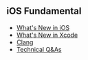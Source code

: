 ## iOS Fundamental

* [What's New in iOS](https://developer.apple.com/library/prerelease/ios/releasenotes/General/WhatsNewIniOS/Introduction/Introduction.html)
* [What's New in Xcode](https://developer.apple.com/library/prerelease/ios/documentation/DeveloperTools/Conceptual/WhatsNewXcode/Articles/Introduction.html)
* [Clang](http://clang.llvm.org/docs/LanguageExtensions.html)
* [Technical Q&As](https://developer.apple.com/library/mac/navigation/index.html#topic=Technical+Q%26amp;As&section=Resource+Types)

